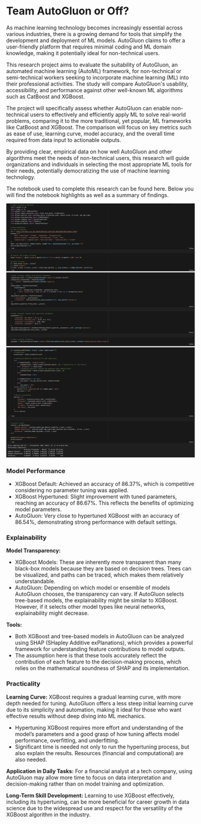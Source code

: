 # Team AutoGluon or Off?
As machine learning technology becomes increasingly essential across various industries, there is a growing demand for tools that simplify the development and deployment of ML models. AutoGluon claims to offer a user-friendly platform that requires minimal coding and ML domain knowledge, making it potentially ideal for non-technical users.

This research project aims to evaluate the suitability of AutoGluon, an automated machine learning (AutoML) framework, for non-technical or semi-technical workers seeking to incorporate machine learning (ML) into their professional activities. The study will compare AutoGluon's usability, accessibility, and performance against other well-known ML algorithms such as CatBoost and XGBoost.

The project will specifically assess whether AutoGluon can enable non-technical users to effectively and efficiently apply ML to solve real-world problems, comparing it to the more traditional, yet popular, ML frameworks like CatBoost and XGBoost. The comparison will focus on key metrics such as ease of use, learning curve, model accuracy, and the overall time required from data input to actionable outputs.

By providing clear, empirical data on how well AutoGluon and other algorithms meet the needs of non-technical users, this research will guide organizations and individuals in selecting the most appropriate ML tools for their needs, potentially democratizing the use of machine learning technology.

The notebook used to complete this research can be found here. Below you will find the notebook highlights as well as a summary of findings.

![Notebook Preview](screenshot1.png)
![Notebook Preview](screenshot2.png)
![Notebook Preview](screenshot3.png)

### Model Performance
* XGBoost Default: Achieved an accuracy of 86.37%, which is competitive considering no parameter tuning was applied.
* XGBoost Hypertuned: Slight improvement with tuned parameters, reaching an accuracy of 86.67%. This reflects the benefits of optimizing model parameters.
* AutoGluon: Very close to hypertuned XGBoost with an accuracy of 86.54%, demonstrating strong performance with default settings.

### Explainability
**Model Transparency:**
* XGBoost Models: These are inherently more transparent than many black-box models because they are based on decision trees. Trees can be visualized, and paths can be traced, which makes them relatively understandable.
* AutoGluon: Depending on which model or ensemble of models AutoGluon chooses, the transparency can vary. If AutoGluon selects tree-based models, the explainability might be similar to XGBoost. However, if it selects other model types like neural networks, explainability might decrease.

**Tools:**
* Both XGBoost and tree-based models in AutoGluon can be analyzed using SHAP (SHapley Additive exPlanations), which provides a powerful framework for understanding feature contributions to model outputs.
* The assumption here is that these tools accurately reflect the contribution of each feature to the decision-making process, which relies on the mathematical soundness of SHAP and its implementation.

### Practicality
**Learning Curve:** XGBoost requires a gradual learning curve, with more depth needed for tuning. AutoGluon offers a less steep initial learning curve due to its simplicity and automation, making it ideal for those who want effective results without deep diving into ML mechanics.
* Hypertuning XGBoost requires more effort and understanding of the model’s parameters and a good grasp of how tuning affects model performance, overfitting, and underfitting.
* Significant time is needed not only to run the hypertuning process, but also explain the results. Resources (financial and computational) are also needed.

**Application in Daily Tasks:** For a financial analyst at a tech company, using AutoGluon may allow more time to focus on data interpretation and decision-making rather than on model training and optimization.

**Long-Term Skill Development:** Learning to use XGBoost effectively, including its hypertuning, can be more beneficial for career growth in data science due to the widespread use and respect for the versatility of the XGBoost algorithm in the industry.
